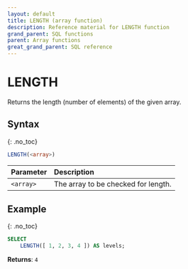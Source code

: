 ```yaml
---
layout: default
title: LENGTH (array function)
description: Reference material for LENGTH function
grand_parent: SQL functions
parent: Array functions
great_grand_parent: SQL reference
---
```


# LENGTH

Returns the length (number of elements) of the given array.

## Syntax
{: .no_toc}

```sql
LENGTH(<array>)
```

| Parameter | Description                         |
| :--------- | :----------------------------------- |
| `<array>`   | The array to be checked for length. |

## Example
{: .no_toc}

```sql
SELECT
	LENGTH([ 1, 2, 3, 4 ]) AS levels;
```

**Returns**: `4`
